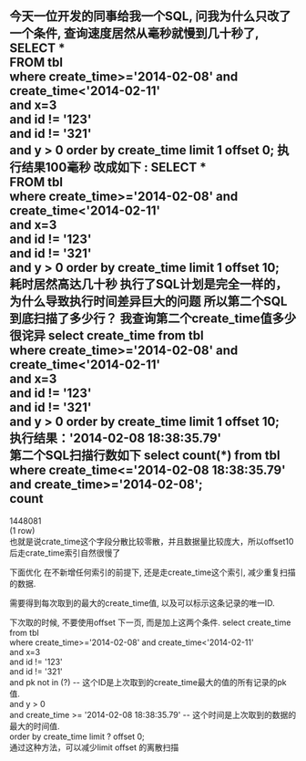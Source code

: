 今天一位开发的同事给我一个SQL, 问我为什么只改了一个条件, 查询速度居然从毫秒就慢到几十秒了,
SELECT *                                                                                  
  FROM tbl  
  where create_time>='2014-02-08' and create_time<'2014-02-11'  
  and x=3  
  and id != '123'  
  and id != '321'  
  and y > 0 order by create_time limit 1 offset 0; 
  执行结果100毫秒
  改成如下 :
  SELECT *                                                                                  
  FROM tbl  
  where create_time>='2014-02-08' and create_time<'2014-02-11'  
  and x=3  
  and id != '123'  
  and id != '321'  
  and y > 0 order by create_time limit 1 offset 10;  
  耗时居然高达几十秒
  执行了SQL计划是完全一样的，为什么导致执行时间差异巨大的问题
  所以第二个SQL到底扫描了多少行？
  我查询第二个create_time值多少 很诧异
  select create_time from tbl   
  where create_time>='2014-02-08' and create_time<'2014-02-11'  
  and x=3  
  and id != '123'  
  and id != '321'  
  and y > 0 order by create_time limit 1 offset 10;  
  执行结果：'2014-02-08 18:38:35.79'  
  第二个SQL扫描行数如下
  select count(*) from tbl where create_time<='2014-02-08 18:38:35.79' and create_time>='2014-02-08';  
  count    
---------  
 1448081  
(1 row)  
也就是说crate_time这个字段分散比较零散，并且数据量比较庞大，所以offset10后走crate_time索引自然很慢了

下面优化
在不新增任何索引的前提下, 还是走create_time这个索引, 减少重复扫描的数据.

需要得到每次取到的最大的create_time值, 以及可以标示这条记录的唯一ID.

下次取的时候, 不要使用offset 下一页, 而是加上这两个条件.
select create_time from tbl   
  where create_time>='2014-02-08' and create_time<'2014-02-11'  
  and x=3  
  and id != '123'  
  and id != '321'  
  and pk not in (?)  -- 这个ID是上次取到的create_time最大的值的所有记录的pk值.  
  and y > 0   
  and create_time >= '2014-02-08 18:38:35.79'  -- 这个时间是上次取到的数据的最大的时间值.  
  order by create_time limit ? offset 0;  
  通过这种方法，可以减少limit offset 的离散扫描
  

